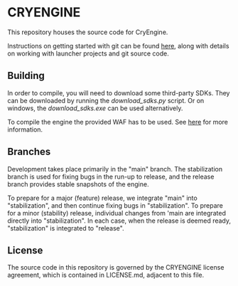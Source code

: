 # CRYENGINE
This repository houses the source code for CryEngine.

Instructions on getting started with git can be found [here](http://docs.cryengine.com/display/CEPROG/Getting+Started+with+git), along with details on working with launcher projects and git source code.

## Building
In order to compile, you will need to download some third-party SDKs. They can be downloaded by running the *download_sdks.py* script.
Or on windows, the *download_sdks.exe* can be used alternatively.

To compile the engine the provided WAF has to be used. See [here](http://docs.cryengine.com/display/CEPROG/Getting+Started+with+WAF) for more information.

## Branches
Development takes place primarily in the "main" branch. The stabilization branch is used for fixing bugs in the run-up to release, and the release branch provides stable snapshots of the engine.

To prepare for a major (feature) release, we integrate "main" into "stabilization", and then continue fixing bugs in "stabilization". To prepare for a minor (stability) release, individual changes from 'main are integrated directly into "stabilization". In each case, when the release is deemed ready, "stabilization" is integrated to "release".

## License
The source code in this repository is governed by the CRYENGINE license agreement, which is contained in LICENSE.md, adjacent to this file.
